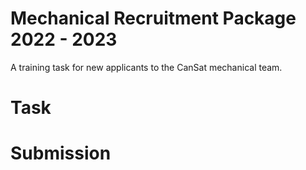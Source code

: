 # Mechanical Recruitment Package 2022 - 2023

A training task for new applicants to the CanSat mechanical team.

# Task

# Submission